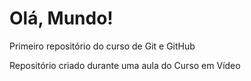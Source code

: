 # Olá, Mundo!
 Primeiro repositório do curso de Git e GitHub

Repositório criado durante uma aula do Curso em Vídeo